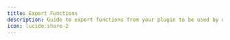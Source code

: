 ```yaml
---
title: Export Functions
description: Guide to export functions from your plugin to be used by other language modules within Plugify.
icon: lucide:share-2
---
```


